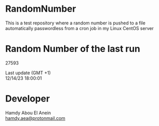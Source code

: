 # RandomNumber    
This is a test repository where a random number is pushed to a file automatically passwordless from a cron job in my Linux CentOS server    
# Random Number of the last run   
27593
      
Last update (GMT +1)    
12/14/23 18:00:01
# Developer    
Hamdy Abou El Anein   
hamdy.aea@protonmail.com
